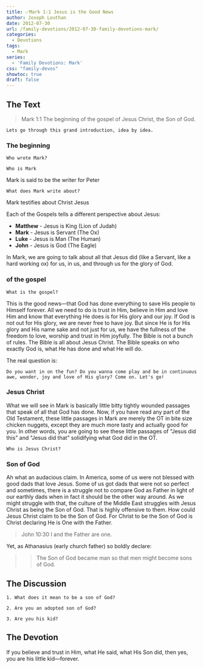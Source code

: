 ```yaml
---
title: ✅Mark 1:1 Jesus is the Good News
author: Joseph Louthan
date: 2012-07-30
url: /family-devotions/2012-07-30-family-devotions-mark/
categories:
  - Devotions
tags:
  - Mark
series:
  - 'Family Devotions: Mark'
css: "family-devos"
showtoc: true
draft: false
---
```


## The Text

>Mark 1:1 The beginning of the gospel of Jesus Christ, the Son of God.

`Lets go through this grand introduction, idea by idea.`

### The beginning

`Who wrote Mark?`

`Who is Mark`
  
Mark is said to be the writer for Peter

`What does Mark write about?`
  
Mark testifies about Christ Jesus

Each of the Gospels tells a different perspective about Jesus:

- **Matthew** - Jesus is King (Lion of Judah)
- **Mark** - Jesus is Servant (The Ox)
- **Luke** - Jesus is Man (The Human)
- **John** - Jesus is God (The Eagle)

In Mark, we are going to talk about all that Jesus did (like a Servant, like a hard working ox) for us, in us, and through us for the glory of God.

### of the gospel

`What is the gospel?`

This is the good news—that God has done everything to save His people to Himself forever. All we need to do is trust in Him, believe in Him and love Him and know that everything He does is for His glory and our joy. If God is not out for His glory, we are never free to have joy. But since He is for His glory and His name sake and not just for us, we have the fullness of the freedom to love, worship and trust in Him joyfully. The Bible is not a bunch of rules. The Bible is all about Jesus Christ. The Bible speaks on who exactly God is, what He has done and what He will do.

The real question is:

`Do you want in on the fun? Do you wanna come play and be in continuous awe, wonder, joy and love of His glory? Come on. Let's go!`

### Jesus Christ

What we will see in Mark is basically little bitty tightly wounded passages that speak of all that God has done. Now, if you have read any part of the Old Testament, these little passages in Mark are merely the OT in bite size chicken nuggets, except they are much more tasty and actually good for you. In other words, you are going to see these little passages of "Jesus did this" and "Jesus did that" solidifying what God did in the OT.

`Who is Jesus Christ?`

### Son of God

Ah what an audacious claim. In America, some of us were not blessed with good dads that love Jesus. Some of us got dads that were not so perfect and sometimes, there is a struggle not to compare God as Father in light of our earthly dads when in fact it should be the other way around. As we might struggle with that, the culture of the Middle East struggles with Jesus Christ as being the Son of God. That is highly offensive to them. How could Jesus Christ claim to be the Son of God. For Christ to be the Son of God is Christ declaring He is One with the Father.

>John 10:30 I and the Father are one.

Yet, as Athanasius (early church father) so boldly declare:

>>The Son of God became man so that men might become sons of God.

## The Discussion

```text
1. What does it mean to be a son of God?

2. Are you an adopted son of God?

3. Are you his kid?
```

## The Devotion

If you believe and trust in Him, what He said, what His Son did, then yes, you are his little kid—forever.

